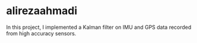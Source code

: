 # alirezaahmadi
In this project, I implemented a Kalman filter on IMU and GPS data recorded from high accuracy sensors.
